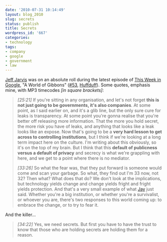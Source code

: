 ```yaml
---
date: '2010-07-31 10:14:49'
layout: blog_2010
slug: secrets
status: publish
title: Secrets
wordpress_id: '667'
categories:
- technology
tags:
- company
- google
- government
- law
---
```


[Jeff Jarvis](http://www.buzzmachine.com/) was on an absolute roll during the
latest episode of [This Week in Google](http://twit.tv/twig), "A World of
Gibbons" ([#53](http://twit.tv/twig53),
[Huffduff](http://huffduffer.com/add?bookmark[url]=http%3A%2F%2Fwww.podtrac.com%2Fpts%2Fredirect.mp3%2Ftwit.cachefly.net%2Ftwig0053.mp3&bookmark[title]=This+Week+in+Google+-+53%3A+A+World+of+Gibbons)).
Some quotes, emphasis mine, with MP3 timecodes _[in square brackets]_:

> _[25:21]_ If you're sitting in any organisation, and let's not forget
> **this is not just going to be governments, it's also companies**. At
> some point, as I said earlier on, and it's a glib line, but the only
> sure cure for leaks is transparency. At some point you're gonna
> realise that you're better off releasing more information. That the
> more you hold secret, the more risk you have of leaks, and anything
> that looks like a leak looks like an expose. Now that's going to be a
> **very hard lesson to get across to controlling institutions**, but I
> think if we're looking at a long term impact here on the culture. I'm
> writing about this obviously, so it's on the top of my brain. But I
> think that this **default of publicness versus a default of privacy**
> and secrecy is what we're grappling with here, and we get to a point
> where there is no mediator.
> 
> _[33:26]_ So what the fear was, that they put forward is someone
> would come and scan your garbage. So what, they find out I'm 33
> now, not 32? Then what? What does that do? We don't look at the
> implications, but technology yields change and change yields fright
> and fright yields protection. And that's a very small example of
> what [Jay](http://journalism.nyu.edu/pubzone/weblogs/pressthink/)
> just said. Whether you're a big institution, or whether you're a
> survivalist, or whoever you are, there's two responses to this world
> coming up: to embrace the change, or to try to fear it.

And the killer…

> _[34:22]_ Yes, we need secrets. But first you have to have the trust
> to know that those who are holding secrets are holding them for a
> reason.
